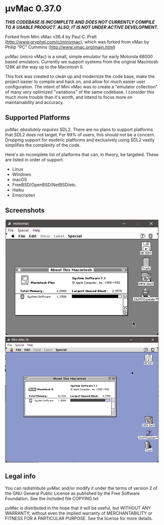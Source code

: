 # µvMac 0.37.0

***THIS CODEBASE IS INCOMPLETE AND DOES NOT CURRENTLY COMPILE TO A USABLE PRODUCT. ALSO, IT IS NOT UNDER ACTIVE DEVELOPMENT.***

Forked from Mini vMac v36.4 by Paul C. Pratt (http://www.gryphel.com/c/minivmac), which was forked from vMac by Philip "PC" Cummins (http://www.vmac.org/main.html)

µvMac (micro vMac) is a small, simple emulator for early Motorola 68000 based emulators. Currently we support systems from the original Macintosh 128K all the way up to the Macintosh II.

This fork was created to clean up and modernize the code base, make the project easier to compile and hack on, and allow for much easier user configuration. The intent of Mini vMac was to create a "emulator collection" of many very optimized "variations" of the same codebase. I consider this much more trouble than it's worth, and intend to focus more on maintainability and accuracy.

## Supported Platforms

µvMac *absolutely requires* SDL2. There are no plans to support platforms that SDL2 does not target. For 99% of users, this should not be a concern. Dropping support for esoteric platforms and exclusively using SDL2 vastly simplifies the complexity of the code.

Here's an incomplete list of platforms that can, in theory, be targeted. These are listed in order of support.

- Linux
- Windows
- macOS
- FreeBSD/OpenBSD/NetBSD/etc.
- Haiku
- Emscripten

## Screenshots

![System 7.1 running on an emulated Macintosh Plus](docs/macplus.png)
![System 7.1 running on an emulated Macintosh II](docs/macii.png)

## Legal info

You can redistribute µvMac and/or modify it under the terms
of version 2 of the GNU General Public License as published by
the Free Software Foundation.  See the included file COPYING.txt

µvMac is distributed in the hope that it will be useful,
but WITHOUT ANY WARRANTY; without even the implied warranty of
MERCHANTABILITY or FITNESS FOR A PARTICULAR PURPOSE.  See the
license for more details.
